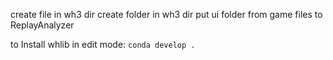 create file in wh3 dir
create folder in wh3 dir
put ui folder from game files to ReplayAnalyzer


to Install whlib in edit mode: `conda develop .`



